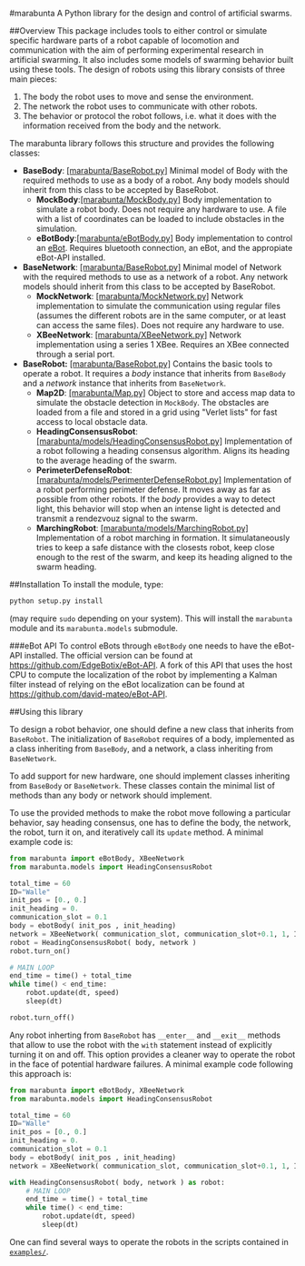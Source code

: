 #marabunta
A Python library for the design and control of artificial swarms.

##Overview
This package includes tools to either control or simulate specific hardware parts of a robot capable of locomotion and communication with the aim of performing experimental research in artificial swarming. It also includes some models of swarming behavior built using these tools.
The design of robots using this library consists of three main pieces:

1.  The body the robot uses to move and sense the environment.
2.  The network the robot uses to communicate with other robots.
3.  The behavior or protocol the robot follows, i.e. what it does with the information received from the body and the network.

The marabunta library follows this structure and provides the following classes:

* **BaseBody**: [[marabunta/BaseRobot.py]](marabunta/BaseRobot.py) Minimal model of Body with the required methods to use as a body of a robot. Any body models should inherit from this class to be accepted by BaseRobot.
    * **MockBody**:[[marabunta/MockBody.py]](marabunta/MockBody.py) Body implementation to simulate a robot body. Does not require any hardware to use. A file with a list of coordinates can be loaded to include obstacles in the simulation.
    * **eBotBody**:[[marabunta/eBotBody.py]](marabunta/eBotBody.py) Body implementation to control an [eBot](http://edgebotix.com/). Requires bluetooth connection, an eBot, and the appropiate eBot-API installed.
* **BaseNetwork**: [[marabunta/BaseRobot.py]](marabunta/BaseRobot.py) Minimal model of Network with the required methods to use as a network of a robot. Any network models should inherit from this class to be accepted by BaseRobot.
    * **MockNetwork**: [[marabunta/MockNetwork.py]](marabunta/MockNetwork.py) Network implementation to simulate the communication using regular files (assumes the different robots are in the same computer, or at least can access the same files). Does not require any hardware to use.
    * **XBeeNetwork**: [[marabunta/XBeeNetwork.py]](marabunta/XBeeNetwork.py) Network implementation using a series 1 XBee. Requires an XBee connected through a serial port.
* **BaseRobot:** [[marabunta/BaseRobot.py]](marabunta/BaseRobot.py) Contains the basic tools to operate a robot. It requires a _body_ instance that inherits from `BaseBody` and a _network_ instance that inherits from `BaseNetwork`.
    * **Map2D**: [[marabunta/Map.py]](marabunta/Map.py) Object to store and access map data to simulate the obstacle detection in `MockBody`. The obstacles are loaded from a file and stored in a grid using "Verlet lists" for fast access to local obstacle data.
    * **HeadingConsensusRobot**: [[marabunta/models/HeadingConsensusRobot.py]](marabunta/models/HeadingConsensusRobot.py) Implementation of a robot following a heading consensus algorithm. Aligns its heading to the average heading of the swarm. 
    * **PerimeterDefenseRobot**: [[marabunta/models/PerimenterDefenseRobot.py]](marabunta/models/PerimenterDefenseRobot.py) Implementation of a robot performing perimeter defense. It moves away as far as possible from other robots. If the _body_ provides a way to detect light, this behavior will stop when an intense light is detected and transmit a rendezvouz signal to the swarm.
    * **MarchingRobot**: [[marabunta/models/MarchingRobot.py]](marabunta/models/MarchingRobot.py) Implementation of a robot marching in formation. It simulataneously tries to keep a safe distance with the closests robot, keep close enough to the rest of the swarm, and keep its heading aligned to the swarm heading.

##Installation
To install the module, type:
```Bash
python setup.py install
```
(may require `sudo` depending on your system). This will install the `marabunta` module and its
`marabunta.models` submodule.

###eBot API
To control eBots through `eBotBody` one needs to have the eBot-API installed. The official version can be found at https://github.com/EdgeBotix/eBot-API.
A fork of this API that uses the host CPU to compute the localization of the robot by implementing a Kalman filter instead of relying on the eBot localization can be found at https://github.com/david-mateo/eBot-API. 

##Using this library

To design a robot behavior, one should define a new class that inherits from `BaseRobot`. The initialization of `BaseRobot` requires of a body, implemented as a class inheriting from `BaseBody`, and a network, a class inheriting from `BaseNetwork`.

To add support for new hardware, one should implement classes inheriting from `BaseBody` or `BaseNetwork`. These classes contain the minimal list of methods than any body or network should implement. 

To use the provided methods to make the robot move following a particular behavior, say heading consensus, one has to define the body, the network, the robot, turn it on, and iteratively call its `update` method. A minimal example code is:
```python
from marabunta import eBotBody, XBeeNetwork
from marabunta.models import HeadingConsensusRobot

total_time = 60
ID="Walle"
init_pos = [0., 0.]
init_heading = 0.
communication_slot = 0.1
body = ebotBody( init_pos , init_heading)
network = XBeeNetwork( communication_slot, communication_slot+0.1, 1, ID )
robot = HeadingConsensusRobot( body, network )
robot.turn_on()

# MAIN LOOP
end_time = time() + total_time
while time() < end_time:
    robot.update(dt, speed)
    sleep(dt)

robot.turn_off()
```
Any robot inherting from `BaseRobot` has `__enter__` and `__exit__` methods that allow to use the robot with the `with` statement instead of explicitly turning it on and off. This option provides a cleaner way to operate the robot in the face of potential hardware failures.
A minimal example code following this approach is:
```python
from marabunta import eBotBody, XBeeNetwork
from marabunta.models import HeadingConsensusRobot

total_time = 60
ID="Walle"
init_pos = [0., 0.]
init_heading = 0.
communication_slot = 0.1
body = ebotBody( init_pos , init_heading)
network = XBeeNetwork( communication_slot, communication_slot+0.1, 1, ID )

with HeadingConsensusRobot( body, network ) as robot:
    # MAIN LOOP
    end_time = time() + total_time
    while time() < end_time:
        robot.update(dt, speed)
        sleep(dt)
```

One can find several ways to operate the robots in the scripts contained in [`examples/`](examples/).
